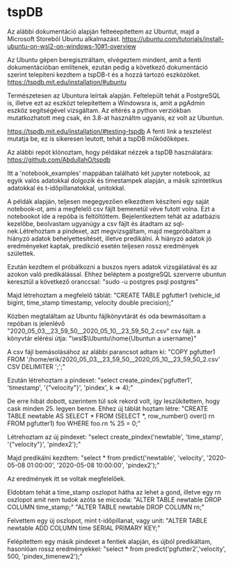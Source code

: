 # tspDB

Az alábbi dokumentáció alapján felteéepítettem az Ubuntut, majd a Microsoft Storeból Ubuntu alkalmazást.
https://ubuntu.com/tutorials/install-ubuntu-on-wsl2-on-windows-10#1-overview

Az Ubuntu gépen beregisztráltam, elvégeztem mindent, amit a fenti dokumentációban említenek, ezután pedig a következő dokumentáció szerint telepíteni kezdtem a tspDB-t és a hozzá tartozó eszközöket.
https://tspdb.mit.edu/installation/#ubuntu

Természetesen az Ubuntura leírtak alapján. Feltelepült tehát a PostgreSQL is, illetve ezt az eszközt telepítettem a Windowsra is, amit a pgAdmin eszköz segítségével vizsgáltam.
Az eltérés a python verziókban mutatkozhatott meg csak, én 3.8-at használtm ugyanis, ez volt az Ubuntun.

https://tspdb.mit.edu/installation/#testing-tspdb
A fenti link a tesztelést mutatja be, ez is sikeresen leutott, tehát a tspDB működőképes.

Az alábbi repót klónoztam, hogy példákat nézzek a tspDB használatára:
https://github.com/AbdullahO/tspdb

Itt a 'notebook_examples' mappában található két jupyter notebook, az egyik valós adatokkal dolgozik és timestampek alapján, a másik szintetikus adatokkal és t-időpillanatokkal, unitokkal.

A példák alapján, teljesen megegyezően elkezdtem készíteni egy saját notebook-ot, ami a megfelelő csv fájlt bemenetül véve futott volna. Ezt a notebookot ide a repóba is feltöltöttem. Bejelentkeztem tehát az adatbázis kezelőbe, beolvastam ugyanúgy a csv fájlt és átadtam az sql-nek.Létrehoztam a pindexet, azt megvizsgáltam, majd megpróbáltam a hiányzó adatok behelyettesítését, illetve predikálni. A hiányzó adatok jó eredményeket kaptak, predikció esetén teljesen rossz eredmények születtek.

Ezután kezdtem el próbálkozni a buszos nyers adatok vizsgálatával és az azokon való predikálással. Ehhez beléptem a postgreSQL szerverre ubuntun keresztül a következő oranccsal:
"sudo -u postgres psql postgres"

Majd létrehoztam a megfelelő táblát:
"CREATE TABLE pgfutter1
(vehicle_id bigint, time_stamp timestamp, velocity double precision);"

Közben megtaláltam az Ubuntu fájlkönyvtárát és oda bewmásoltam a repóban is jelenlévő "2020_05_03__23_59_50__2020_05_10__23_59_50_2.csv" csv fájlt. a könyvtár elérési útja:
"\\wsl$\Ubuntu\home\{Ubuntun a username}"

A csv fájl bemásolásához az alábbi parancsot adtam ki:
"COPY pgfutter1 FROM '/home/erik/2020_05_03__23_59_50__2020_05_10__23_59_50_2.csv' CSV DELIMITER ';';"

Ezután létrehoztam a pindexet:
"select create_pindex('pgfutter1', 'timestamp', '{"velocity"}', 'pindex', k => 4);"

De erre hibát dobott, szerintem túl sok rekord volt, így leszűkítettem, hogy cask minden 25. legyen benne.
Ehhez új táblát hoztam létre:
"CREATE TABLE newtable AS SELECT * FROM (SELECT *, row_number() over() rn FROM pgfutter1) foo WHERE foo.rn % 25 = 0;"

Létrehoztam az új pindexet:
"select create_pindex('newtable', 'time_stamp', '{"velocity"}', 'pindex2');"

Majd predikálni kezdtem:
"select * from predict('newtable', 'velocity', '2020-05-08 01:00:00', '2020-05-08 10:00:00', 'pindex2');"
 
Az eredmények itt se voltak megfelelőek.

Eldobtam tehát a time_stamp oszlopot hátha az lehet a gond, illetve egy rn oszlopot amit nem tudok azóta se micsoda:
"ALTER TABLE newtable DROP COLUMN time_stamp;"
"ALTER TABLE newtable DROP COLUMN rn;"

Felvettem egy új oszlopot, mint t-időpillanat, vagy unit:
"ALTER TABLE newtable ADD COLUMN time SERIAL PRIMARY KEY;"

Felépítettem egy másik pindexet a fentiek alapján, és újból predikáltam, hasonlóan rossz eredményekkel:
"select * from predict('pgfutter2','velocity', 500, 'pindex_timenew2');"